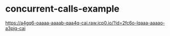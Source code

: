 # concurrent-calls-example

https://a4gq6-oaaaa-aaaab-qaa4q-cai.raw.icp0.io/?id=2fc6o-lqaaa-aaaao-a3pjq-cai